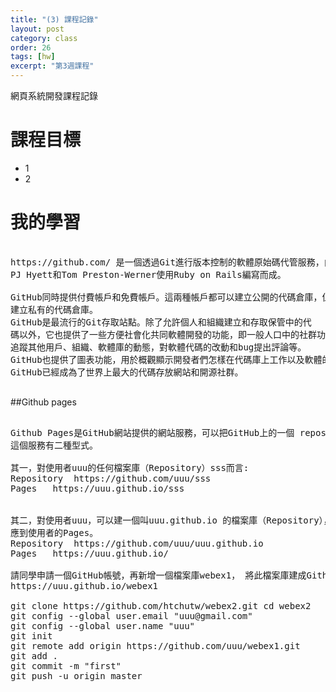 ```yaml
---
title: "(3) 課程記錄"
layout: post
category: class
order: 26
tags: [hw]
excerpt: "第3週課程"
---
```

網頁系統開發課程記錄


# 課程目標
- 1
- 2

# 我的學習
<pre>

https://github.com/ 是一個透過Git進行版本控制的軟體原始碼代管服務，由Chris Wanstrath、
PJ Hyett和Tom Preston-Werner使用Ruby on Rails編寫而成。

GitHub同時提供付費帳戶和免費帳戶。這兩種帳戶都可以建立公開的代碼倉庫，但是付費帳戶還可以
建立私有的代碼倉庫。
GitHub是最流行的Git存取站點。除了允許個人和組織建立和存取保管中的代
碼以外，它也提供了一些方便社會化共同軟體開發的功能，即一般人口中的社群功能，包括允許用戶
追蹤其他用戶、組織、軟體庫的動態，對軟體代碼的改動和bug提出評論等。
GitHub也提供了圖表功能，用於概觀顯示開發者們怎樣在代碼庫上工作以及軟體的開發活躍程度。
GitHub已經成為了世界上最大的代碼存放網站和開源社群。

</pre>
##Github pages

<pre>

Github Pages是GitHub網站提供的網站服務，可以把GitHub上的一個 repository建成一個有url的網站。
這個服務有二種型式。

其一，對使用者uuu的任何檔案庫（Repository）sss而言:
Repository	https://github.com/uuu/sss
Pages	https://uuu.github.io/sss


其二，對使用者uuu，可以建一個叫uuu.github.io 的檔案庫（Repository），這個檔案庫會對
應到使用者的Pages。
Repository	https://github.com/uuu/uuu.github.io
Pages	https://uuu.github.io/

請同學申請一個GitHub帳號，再新增一個檔案庫webex1， 將此檔案庫建成Github Pages 
https://uuu.github.io/webex1

git clone https://github.com/htchutw/webex2.git cd webex2 
git config --global user.email "uuu@gmail.com" 
git config --global user.name "uuu" 
git init 
git remote add origin https://github.com/uuu/webex1.git 
git add . 
git commit -m "first" 
git push -u origin master 



</pre>


[1]: https://github.com/        "GitHub"
[2]: https://pages.github.com/  "GitHub Pages"
[3]: https://jekyllrb.com/      "Jekyll"
[4]: http://markdown.tw         "Markdown文件"
[5]: http://dillinger.io/       "Dillinger"





